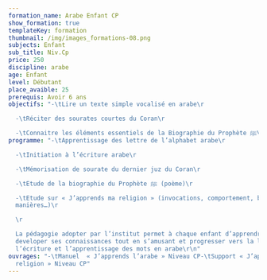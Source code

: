 ```yaml
---
formation_name: Arabe Enfant CP
show_formation: true
templateKey: formation
thumbnail: /img/images_formations-08.png
subjects: Enfant
sub_title: Niv.Cp
price: 250
discipline: arabe
age: Enfant
level: Débutant
place_avaible: 25
prerequis: Avoir 6 ans
objectifs: "-\tLire un texte simple vocalisé en arabe\r

  -\tRéciter des sourates courtes du Coran\r

  -\tConnaitre les éléments essentiels de la Biographie du Prophète ﷺ\r\n"
programme: "-\tApprentissage des lettre de l’alphabet arabe\r

  -\tInitiation à l’écriture arabe\r

  -\tMémorisation de sourate du dernier juz du Coran\r

  -\tEtude de la biographie du Prophète ﷺ (poème)\r

  -\tEtude sur « J’apprends ma religion » (invocations, comportement, bonnes
  manières…)\r

  \r

  La pédagogie adopter par l’institut permet à chaque enfant d’apprendre et de
  developer ses connaissances tout en s’amusant et progresser vers la lecture,
  l’écriture et l’apprentissage des mots en arabe\r\n"
ouvrages: "-\tManuel  « J’apprends l’arabe » Niveau CP-\tSupport « J’apprends ma
  religion » Niveau CP"
---
```

